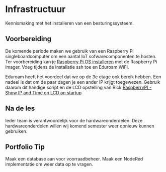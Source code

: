 # Infrastructuur

Kennismaking met het installeren van een besturingssysteem. 

## Voorbereiding

De komende periode maken we gebruik van een Raspberry Pi singleboardcomputer om een aantal IoT sofwarecomponenten te hosten. Ter voorbereiding kan je [Raspberry Pi OS installeren](../../infrastructuur/OS/Raspberry-Pi-OS/README.md) met de Raspberry Pi imager. Voeg tijdens de installatie ssh toe en Eduroam WiFi.

Eduroam heeft het voordeel dat we op de 3e etage ook bereik hebben. Een nadeel is dat om de paar dagen je een ander IP krijgt toegewezen. Gebruik daarom dit handige script en de LCD opstelling van Rick [RaspberryPI - Show IP and Time on LCD on startup](https://github.com/RickMageddon/RaspberryPI-LCD-IPonStartup)

## Na de les

Ieder team is verantwoordelijk voor de hardwareonderdelen. Deze hardwareonderdelen willen wij komend semester weer opnieuw kunnen gebruiken.

## Portfolio Tip
Maak een database aan voor voorraadbeheer. Maak een NodeRed implementatie om weer data op te vragen. 